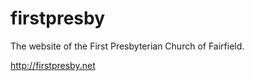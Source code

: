 firstpresby
===========


The website of the First Presbyterian Church of Fairfield.


http://firstpresby.net

